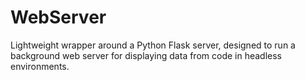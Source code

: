 # WebServer
Lightweight wrapper around a Python Flask server, designed to run a background web server for displaying data from code in headless environments.